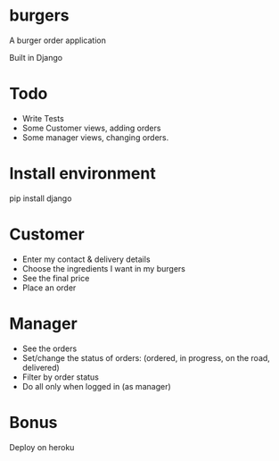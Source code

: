 burgers
=======

A burger order application

Built in Django


Todo
====
 - Write Tests
 - Some Customer views, adding orders
 - Some manager views, changing orders. 

Install environment
===================
pip install django



Customer
========
 - Enter my contact & delivery details
 - Choose the ingredients I want in my burgers
 - See the final price
 - Place an order

Manager
=======
 - See the orders
 - Set/change the status of orders: (ordered, in progress, on the road, delivered)
 - Filter by order status
 - Do all only when logged in (as manager) 

Bonus
=====
Deploy on heroku

